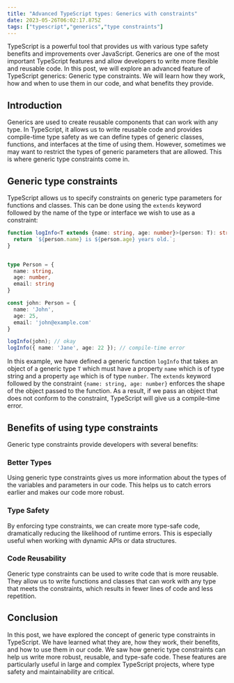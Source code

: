 ```yaml
---
title: "Advanced TypeScript types: Generics with constraints"
date: 2023-05-26T06:02:17.875Z
tags: ["typescript","generics","type constraints"]
---
```



TypeScript is a powerful tool that provides us with various type safety benefits and improvements over JavaScript. Generics are one of the most important TypeScript features and allow developers to write more flexible and reusable code. In this post, we will explore an advanced feature of TypeScript generics: Generic type constraints. We will learn how they work, how and when to use them in our code, and what benefits they provide.

## Introduction

Generics are used to create reusable components that can work with any type. In TypeScript, it allows us to write reusable code and provides compile-time type safety as we can define types of generic classes, functions, and interfaces at the time of using them. However, sometimes we may want to restrict the types of generic parameters that are allowed. This is where generic type constraints come in.

## Generic type constraints

TypeScript allows us to specify constraints on generic type parameters for functions and classes. This can be done using the `extends` keyword followed by the name of the type or interface we wish to use as a constraint:

```typescript
function logInfo<T extends {name: string, age: number}>(person: T): string {
  return `${person.name} is ${person.age} years old.`;
}


type Person = {
  name: string,
  age: number,
  email: string
}

const john: Person = {
  name: 'John',
  age: 25,
  email: 'john@example.com'
}

logInfo(john); // okay
logInfo({ name: 'Jane', age: 22 }); // compile-time error
```

In this example, we have defined a generic function `logInfo` that takes an object of a generic type `T` which must have a property `name` which is of type string and a property `age` which is of type `number`. The `extends` keyword followed by the constraint `{name: string, age: number}` enforces the shape of the object passed to the function. As a result, if we pass an object that does not conform to the constraint, TypeScript will give us a compile-time error. 

## Benefits of using type constraints

Generic type constraints provide developers with several benefits:

### Better Types

Using generic type constraints gives us more information about the types of the variables and parameters in our code. This helps us to catch errors earlier and makes our code more robust. 

### Type Safety

By enforcing type constraints, we can create more type-safe code, dramatically reducing the likelihood of runtime errors. This is especially useful when working with dynamic APIs or data structures.

### Code Reusability

Generic type constraints can be used to write code that is more reusable. They allow us to write functions and classes that can work with any type that meets the constraints, which results in fewer lines of code and less repetition. 

## Conclusion

In this post, we have explored the concept of generic type constraints in TypeScript. We have learned what they are, how they work, their benefits, and how to use them in our code. We saw how generic type constraints can help us write more robust, reusable, and type-safe code. These features are particularly useful in large and complex TypeScript projects, where type safety and maintainability are critical.
